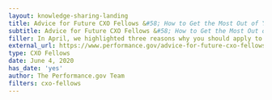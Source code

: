 ```yaml
---
layout: knowledge-sharing-landing
title: Advice for Future CXO Fellows &#58; How to Get the Most Out of Your Fellowship Year
subtitle: Advice for Future CXO Fellows &#58; How to Get the Most Out of Your Fellowship Year
filler: In April, we highlighted three reasons why you should apply to the CXO Fellowship Program:  professional development, networking opportunities, and career growth. Check out this post full of great advice from both current fellows and program alumni.
external_url: https://www.performance.gov/advice-for-future-cxo-fellows/
type: CXO Fellows
date: June 4, 2020
has_date: 'yes'
author: The Performance.gov Team
filters: cxo-fellows
---
```

